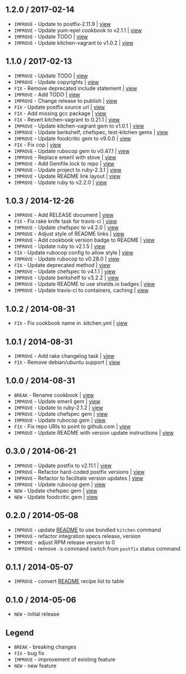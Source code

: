 1.2.0 / 2017-02-14
------------------

- `IMPROVE` - Update to postfix-2.11.9 | [view](https://github.com/4-20ma/cookbook-postfix_rpm/commit/ec0a578)
- `IMPROVE` - Update yum-epel cookbook to v2.1.1 | [view](https://github.com/4-20ma/cookbook-postfix_rpm/commit/d405e3d)
- `IMPROVE` - Update TODO | [view](https://github.com/4-20ma/cookbook-postfix_rpm/commit/c818317)
- `IMPROVE` - Update kitchen-vagrant to v1.0.2 | [view](https://github.com/4-20ma/cookbook-postfix_rpm/commit/c669fa2)


1.1.0 / 2017-02-13
------------------

- `IMPROVE` - Update TODO | [view](https://github.com/4-20ma/cookbook-postfix_rpm/commit/c14b45c)
- `IMPROVE` - Update copyrights | [view](https://github.com/4-20ma/cookbook-postfix_rpm/commit/b9dd61b)
- `FIX` - Remove deprecated include statement | [view](https://github.com/4-20ma/cookbook-postfix_rpm/commit/898f849)
- `IMPROVE` - Add TODO | [view](https://github.com/4-20ma/cookbook-postfix_rpm/commit/0fce3f7)
- `IMPROVE` - Change release to publish | [view](https://github.com/4-20ma/cookbook-postfix_rpm/commit/ea60b58)
- `FIX` - Update postfix source url | [view](https://github.com/4-20ma/cookbook-postfix_rpm/commit/c23e3fc)
- `FIX` - Add missing gcc package | [view](https://github.com/4-20ma/cookbook-postfix_rpm/commit/7e26726)
- `FIX` - Revert kitchen-vagrant to 0.21.1 | [view](https://github.com/4-20ma/cookbook-postfix_rpm/commit/9ffeb89)
- `IMPROVE` - Update kitchen-vagrant gem to v1.0.1 | [view](https://github.com/4-20ma/cookbook-postfix_rpm/commit/90f0dc0)
- `IMPROVE` - Update berkshelf, chefspec, test-kitchen gems | [view](https://github.com/4-20ma/cookbook-postfix_rpm/commit/3251732)
- `IMPROVE` - Update foodcritic gem to v9.0.0 | [view](https://github.com/4-20ma/cookbook-postfix_rpm/commit/fe8fb5e)
- `FIX` - Fix cop | [view](https://github.com/4-20ma/cookbook-postfix_rpm/commit/79b6a48)
- `IMPROVE` - Update rubocop gem to v0.47.1 | [view](https://github.com/4-20ma/cookbook-postfix_rpm/commit/90da42f)
- `IMPROVE` - Replace emeril with stove | [view](https://github.com/4-20ma/cookbook-postfix_rpm/commit/c81c09f)
- `IMPROVE` - Add Gemfile.lock to repo | [view](https://github.com/4-20ma/cookbook-postfix_rpm/commit/9cb58b7)
- `IMPROVE` - Update project to ruby-2.3.1 | [view](https://github.com/4-20ma/cookbook-postfix_rpm/commit/669e5af)
- `IMPROVE` - Update README link layout | [view](https://github.com/4-20ma/cookbook-postfix_rpm/commit/ec2109c)
- `IMPROVE` - Update ruby to v2.2.0 | [view](https://github.com/4-20ma/cookbook-postfix_rpm/commit/9dd3b55)


1.0.3 / 2014-12-26
------------------

- `IMPROVE` - Add RELEASE document | [view](https://github.com/4-20ma/cookbook-postfix_rpm/commit/e9ff980)
- `FIX` - Fix rake knife task for travis-ci | [view](https://github.com/4-20ma/cookbook-postfix_rpm/commit/92c1800)
- `IMPROVE` - Update chefspec to v4.2.0 | [view](https://github.com/4-20ma/cookbook-postfix_rpm/commit/c29bbbd)
- `IMPROVE` - Adjust style of README links | [view](https://github.com/4-20ma/cookbook-postfix_rpm/commit/c332271)
- `IMPROVE` - Add cookbook version badge to README | [view](https://github.com/4-20ma/cookbook-postfix_rpm/commit/a769706)
- `IMPROVE` - Update ruby to v2.1.5 | [view](https://github.com/4-20ma/cookbook-postfix_rpm/commit/a08469a)
- `FIX` - Update rubocop config to allow style | [view](https://github.com/4-20ma/cookbook-postfix_rpm/commit/9a76e0c)
- `IMPROVE` - Update rubocop to v0.28.0 | [view](https://github.com/4-20ma/cookbook-postfix_rpm/commit/7c86b92)
- `FIX` - Update deprecated method | [view](https://github.com/4-20ma/cookbook-postfix_rpm/commit/e7cbfe4)
- `IMPROVE` - Update chefspec to v4.1.1 | [view](https://github.com/4-20ma/cookbook-postfix_rpm/commit/2a82b4f)
- `IMPROVE` - Update berkshelf to v3.2.2 | [view](https://github.com/4-20ma/cookbook-postfix_rpm/commit/0f1d28d)
- `IMPROVE` - Update README to use shields.io badges | [view](https://github.com/4-20ma/cookbook-postfix_rpm/commit/a99ef37)
- `IMPROVE` - Update travis-ci to containers, caching | [view](https://github.com/4-20ma/cookbook-postfix_rpm/commit/624e208)


1.0.2 / 2014-08-31
------------------

- `FIX` - Fix cookbook name in .kitchen.yml | [view](https://github.com/4-20ma/cookbook-postfix_rpm/commit/f050406)


1.0.1 / 2014-08-31
------------------

- `IMPROVE` - Add rake changelog task | [view](https://github.com/4-20ma/cookbook-postfix_rpm/commit/7e01740)
- `FIX` - Remove debian/ubuntu support | [view](https://github.com/4-20ma/cookbook-postfix_rpm/commit/c29af3e)


1.0.0 / 2014-08-31
------------------

- `BREAK` - Rename cookbook | [view](https://github.com/4-20ma/cookbook-postfix_rpm/commit/0c16902)
- `IMPROVE` - Update emeril gem | [view](https://github.com/4-20ma/cookbook-postfix_rpm/commit/0115184)
- `IMPROVE` - Update to ruby-2.1.2 | [view](https://github.com/4-20ma/cookbook-postfix_rpm/commit/3689b04)
- `IMPROVE` - Update chefspec gem | [view](https://github.com/4-20ma/cookbook-postfix_rpm/commit/6c5212b)
- `IMPROVE` - Update rubocop gem | [view](https://github.com/4-20ma/cookbook-postfix_rpm/commit/48752c3)
- `FIX` - Fix repo URIs to point to github.com | [view](https://github.com/4-20ma/cookbook-postfix_rpm/commit/fe1c6bc)
- `IMPROVE` - Update README with version update instructions | [view](https://github.com/4-20ma/cookbook-postfix_rpm/commit/e5e3e54)


0.3.0 / 2014-06-21
------------------

- `IMPROVE` - Update postfix to v2.11.1 | [view](https://github.com/4-20ma/cookbook-postfix_rpm/commit/adea1d9)
- `IMPROVE` - Refactor hard-coded postfix versions | [view](https://github.com/4-20ma/cookbook-postfix_rpm/commit/bdec964)
- `IMPROVE` - Refactor to facilitate version updates | [view](https://github.com/4-20ma/cookbook-postfix_rpm/commit/deb0e72)
- `IMPROVE` - Update rubocop gem | [view](https://github.com/4-20ma/cookbook-postfix_rpm/commit/131354c)
- `NEW` - Update chefspec gem | [view](https://github.com/4-20ma/cookbook-postfix_rpm/commit/f8683d5)
- `NEW` - Update foodcritic gem | [view](https://github.com/4-20ma/cookbook-postfix_rpm/commit/89d8411)


0.2.0 / 2014-05-08
------------------

- `IMPROVE` - update [README](README.md) to use bundled `kitchen` command
- `IMPROVE` - refactor integration specs release, version
- `IMPROVE` - adjust RPM release version to 0
- `IMPROVE` - remove `-b` command switch from `postfix` status command


0.1.1 / 2014-05-07
------------------

- `IMPROVE` - convert [README](README.md) recipe list to table


0.1.0 / 2014-05-06
------------------

- `NEW` - initial release


Legend
------

- `BREAK`   - breaking changes
- `FIX`     - bug fix
- `IMPROVE` - improvement of existing feature
- `NEW`     - new feature
